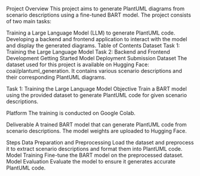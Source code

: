 Project Overview
This project aims to generate PlantUML diagrams from scenario descriptions using a fine-tuned BART model. The project consists of two main tasks:

Training a Large Language Model (LLM) to generate PlantUML code.
Developing a backend and frontend application to interact with the model and display the generated diagrams.
Table of Contents
Dataset
Task 1: Training the Large Language Model
Task 2: Backend and Frontend Development
Getting Started
Model Deployment
Submission
Dataset
The dataset used for this project is available on Hugging Face: coai/plantuml_generation. It contains various scenario descriptions and their corresponding PlantUML diagrams.

Task 1: Training the Large Language Model
Objective
Train a BART model using the provided dataset to generate PlantUML code for given scenario descriptions.

Platform
The training is conducted on Google Colab.

Deliverable
A trained BART model that can generate PlantUML code from scenario descriptions. The model weights are uploaded to Hugging Face.

Steps
Data Preparation and Preprocessing
Load the dataset and preprocess it to extract scenario descriptions and format them into PlantUML code.
Model Training
Fine-tune the BART model on the preprocessed dataset.
Model Evaluation
Evaluate the model to ensure it generates accurate PlantUML code.
